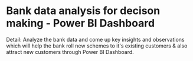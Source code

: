 # Bank data analysis for decison making - Power BI Dashboard
Detail: Analyze the bank data and come up key insights and observations which will help the bank roll new schemes to it's existing customers &amp; also attract new customers through Power BI Dashboard.
